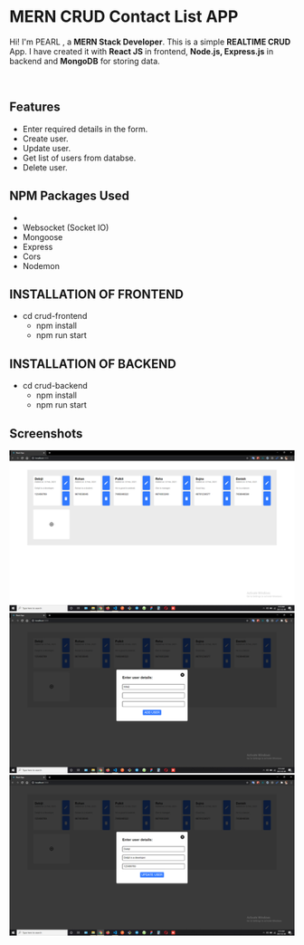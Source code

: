 # MERN CRUD Contact List APP

Hi! I'm PEARL , a **MERN Stack Developer**. This is a simple **REALTIME CRUD** App.
I have created it with **React JS** in frontend, **Node.js, Express.js** in backend and **MongoDB** for storing data.
<br>

<br>

## Features

- Enter required details in the form.
- Create user.
- Update user.
- Get list of users from databse.
- Delete user.

##  NPM Packages Used

- 
- Websocket (Socket IO)
- Mongoose
- Express
- Cors
- Nodemon

##  INSTALLATION OF FRONTEND
- cd crud-frontend
  - npm install
  - npm run start 
##  INSTALLATION OF BACKEND
- cd crud-backend
  - npm install
  - npm run start 

## Screenshots

<img src="./screenshots/ss1.png" alt=""/>
<br>
<img src="./screenshots/ss2.png" alt=""/>
<br>
<img src="./screenshots/ss3.png" alt=""/>
<br>
<br>
<br>
